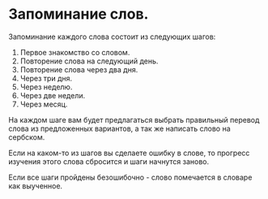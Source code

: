# Запоминание слов.

Запоминание каждого слова состоит из следующих шагов:
1. Первое знакомство со словом.
2. Повторение слова на следующий день.
3. Повторение слова через два дня.
4. Через три дня.
5. Через неделю.
6. Через две недели.
7. Через месяц.

На каждом шаге вам будет предлагаться выбрать правильный перевод слова из предложенных вариантов, а так же написать слово на сербском.

Если на каком-то из шагов вы сделаете ошибку в слове, то прогресс изучения этого слова сбросится и шаги начнутся заново.

Если все шаги пройдены безошибочно - слово помечается в словаре как выученное.